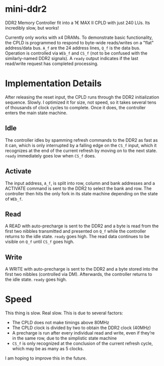 # mini-ddr2

DDR2 Memory Controller fit into a 1€ MAX II CPLD with just 240 LUs. Its incredibly slow, but works!

Currently only works with x4 DRAMs. To demonstrate basic functionality, the CPLD is programmed to respond to byte-wide reads/writes on a "flat" address/data bus. ``A_f`` are the 24 address lines, ``Q_f`` is the data bus. Operation is controlled via ``WEb_f`` and ``CS_f`` (not to be confused with the similarly-named DDR2 signals). A ``ready`` output indicates if the last read/write request has completed processing.

# Implementation Details

After releasing the reset input, the CPLD runs through the DDR2 initialization sequence. Slowly. I optimized it for size, not speed, so it takes several tens of thousands of clock cycles to complete. Once it does, the controller enters the main state machine.

## Idle

The controller idles by spamming refresh commands to the DDR2 as fast as it can, which is only interrupted by a falling edge on the ``CS_f`` input, which it recognizes at the end of the current refresh by moving on to the next state. ``ready`` immediately goes low when ``CS_f`` does.

## Activate

The input address, ``A_f``, is split into row, column and bank addresses and a ACTIVATE command is sent to the DDR2 to select the bank and row. The controller then hits the only fork in its state machine depending on the state of ``WEb_f``.

## Read

A READ with auto-precharge is sent to the DDR2 and a byte is read from the first two nibbles transmitted and presented on ``Q_f`` while the controller returns to the idle state. ``ready`` goes high. The read data continues to be visible on ``Q_f`` until ``CS_f`` goes high.

## Write

A WRITE with auto-precharge is sent to the DDR2 and a byte stored into the first two nibbles (controlled via DM). Afterwards, the controller returns to the idle state. ``ready`` goes high.

# Speed

This thing is slow. Real slow. This is due to several factors:

* The CPLD does not make timings above 80MHz
* The CPLD clock is divided by two to obtain the DDR2 clock (40MHz)
* A precharge is run after every individual read and write, even if they’re in the same row, due to the simplistic state machine
* ``CS_f`` is only recognized at the conclusion of the current refresh cycle, which may be as many as 5 clocks.

I am hoping to improve this in the future.
